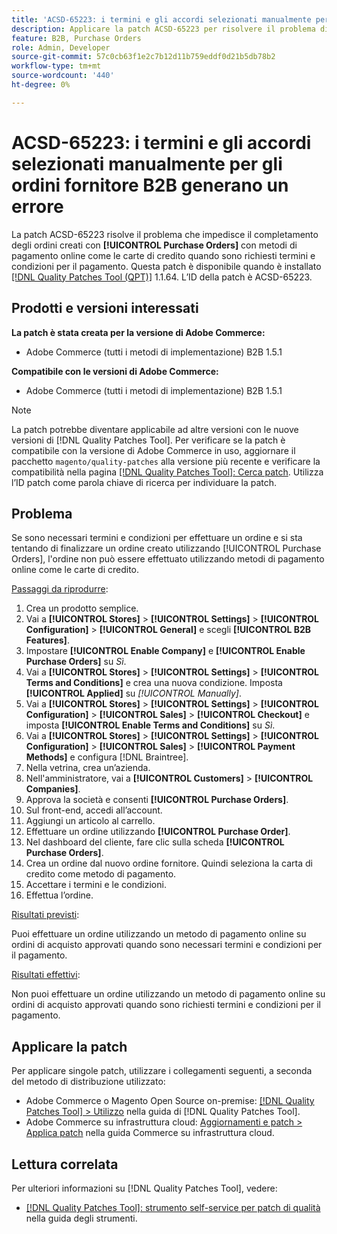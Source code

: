 ```yaml
---
title: 'ACSD-65223: i termini e gli accordi selezionati manualmente per gli ordini fornitore B2B generano un errore'
description: Applicare la patch ACSD-65223 per risolvere il problema di Adobe Commerce, per cui gli ordini creati con [!UICONTROL Purchase Orders] non possono essere completati con metodi di pagamento online come le carte di credito quando sono richiesti termini e condizioni per il pagamento.
feature: B2B, Purchase Orders
role: Admin, Developer
source-git-commit: 57c0cb63f1e2c7b12d11b759eddf0d21b5db78b2
workflow-type: tm+mt
source-wordcount: '440'
ht-degree: 0%

---
```



# ACSD-65223: i termini e gli accordi selezionati manualmente per gli ordini fornitore B2B generano un errore

La patch ACSD-65223 risolve il problema che impedisce il completamento degli ordini creati con **[!UICONTROL Purchase Orders]** con metodi di pagamento online come le carte di credito quando sono richiesti termini e condizioni per il pagamento. Questa patch è disponibile quando è installato [[!DNL Quality Patches Tool (QPT)]](/help/tools/quality-patches-tool/quality-patches-tool-to-self-serve-quality-patches.md) 1.1.64. L’ID della patch è ACSD-65223.

## Prodotti e versioni interessati

**La patch è stata creata per la versione di Adobe Commerce:**

* Adobe Commerce (tutti i metodi di implementazione) B2B 1.5.1

**Compatibile con le versioni di Adobe Commerce:**

* Adobe Commerce (tutti i metodi di implementazione) B2B 1.5.1

>[!NOTE]
>
>La patch potrebbe diventare applicabile ad altre versioni con le nuove versioni di [!DNL Quality Patches Tool]. Per verificare se la patch è compatibile con la versione di Adobe Commerce in uso, aggiornare il pacchetto `magento/quality-patches` alla versione più recente e verificare la compatibilità nella pagina [[!DNL Quality Patches Tool]: Cerca patch](https://experienceleague.adobe.com/tools/commerce-quality-patches/index.html). Utilizza l’ID patch come parola chiave di ricerca per individuare la patch.

## Problema

Se sono necessari termini e condizioni per effettuare un ordine e si sta tentando di finalizzare un ordine creato utilizzando [!UICONTROL Purchase Orders], l&#39;ordine non può essere effettuato utilizzando metodi di pagamento online come le carte di credito.

<u>Passaggi da riprodurre</u>:

1. Crea un prodotto semplice.
1. Vai a **[!UICONTROL Stores]** > **[!UICONTROL Settings]** > **[!UICONTROL Configuration]** > **[!UICONTROL General]** e scegli **[!UICONTROL B2B Features]**.
1. Impostare **[!UICONTROL Enable Company]** e **[!UICONTROL Enable Purchase Orders]** su *Sì*.
1. Vai a **[!UICONTROL Stores]** > **[!UICONTROL Settings]** > **[!UICONTROL Terms and Conditions]** e crea una nuova condizione. Imposta **[!UICONTROL Applied]** su *[!UICONTROL Manually]*.
1. Vai a **[!UICONTROL Stores]** > **[!UICONTROL Settings]** > **[!UICONTROL Configuration]** > **[!UICONTROL Sales]** > **[!UICONTROL Checkout]** e imposta **[!UICONTROL Enable Terms and Conditions]** su *Sì*.
1. Vai a **[!UICONTROL Stores]** > **[!UICONTROL Settings]** > **[!UICONTROL Configuration]** > **[!UICONTROL Sales]** > **[!UICONTROL Payment Methods]** e configura [!DNL Braintree].
1. Nella vetrina, crea un’azienda.
1. Nell&#39;amministratore, vai a **[!UICONTROL Customers]** > **[!UICONTROL Companies]**.
1. Approva la società e consenti **[!UICONTROL Purchase Orders]**.
1. Sul front-end, accedi all’account.
1. Aggiungi un articolo al carrello.
1. Effettuare un ordine utilizzando **[!UICONTROL Purchase Order]**.
1. Nel dashboard del cliente, fare clic sulla scheda **[!UICONTROL Purchase Orders]**.
1. Crea un ordine dal nuovo ordine fornitore. Quindi seleziona la carta di credito come metodo di pagamento.
1. Accettare i termini e le condizioni.
1. Effettua l’ordine.

<u>Risultati previsti</u>:

Puoi effettuare un ordine utilizzando un metodo di pagamento online su ordini di acquisto approvati quando sono necessari termini e condizioni per il pagamento.

<u>Risultati effettivi</u>:

Non puoi effettuare un ordine utilizzando un metodo di pagamento online su ordini di acquisto approvati quando sono richiesti termini e condizioni per il pagamento.

## Applicare la patch

Per applicare singole patch, utilizzare i collegamenti seguenti, a seconda del metodo di distribuzione utilizzato:

* Adobe Commerce o Magento Open Source on-premise: [[!DNL Quality Patches Tool] > Utilizzo](/help/tools/quality-patches-tool/usage.md) nella guida di [!DNL Quality Patches Tool].
* Adobe Commerce su infrastruttura cloud: [Aggiornamenti e patch > Applica patch](https://experienceleague.adobe.com/docs/commerce-cloud-service/user-guide/develop/upgrade/apply-patches.html) nella guida Commerce su infrastruttura cloud.

## Lettura correlata

Per ulteriori informazioni su [!DNL Quality Patches Tool], vedere:

* [[!DNL Quality Patches Tool]: strumento self-service per patch di qualità](/help/tools/quality-patches-tool/quality-patches-tool-to-self-serve-quality-patches.md) nella guida degli strumenti.
